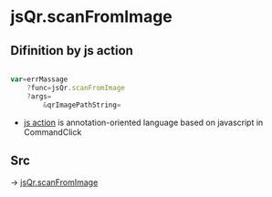 # jsQr.scanFromImage

## Difinition by js action

```js.js

var=errMassage
	?func=jsQr.scanFromImage
	?args=
		&qrImagePathString=
```

- [js action]() is annotation-oriented language based on javascript in CommandClick

## Src

-> [jsQr.scanFromImage](https://github.com/puutaro/CommandClick/blob/master/app/src/main/java/com/puutaro/commandclick/fragment_lib/terminal_fragment/js_interface/qr/JsQr.kt#L89)


